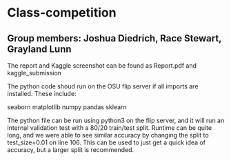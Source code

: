 # Class-competition

## Group members: Joshua Diedrich, Race Stewart, Grayland Lunn

The report and Kaggle screenshot can be found as Report.pdf and kaggle_submission

The python code shoud run on the OSU flip server if all imports are installed.  These include:

seaborn
matplotlib
numpy
pandas
sklearn

The python file can be run using python3 on the flip server, and it will run an internal validation test with a 80/20 train/test split.
Runtime can be quite long, and we were able to see similar accuracy by changing the split to test_size=0.01 on line 106.
This can be used to just get a quick idea of accuracy, but a larger split is recommended.

